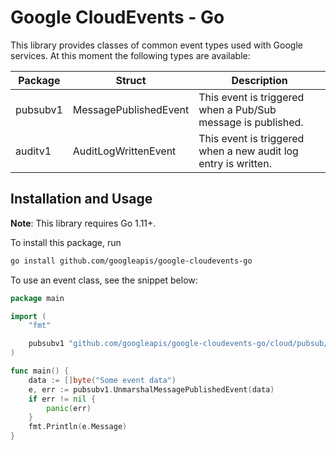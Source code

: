 # Google CloudEvents - Go

This library provides classes of common event types used with Google services.
At this moment the following types are available:

| Package | Struct | Description |
| ------------- | ------------- | ------------- |
| pubsubv1 | MessagePublishedEvent | This event is triggered when a Pub/Sub message is published. |
| auditv1 | AuditLogWrittenEvent | This event is triggered when a new audit log entry is written. |

## Installation and Usage

**Note**: This library requires Go 1.11+.

To install this package, run

``` sh
go install github.com/googleapis/google-cloudevents-go
```

To use an event class, see the snippet below:

``` go
package main

import (
	"fmt"

	pubsubv1 "github.com/googleapis/google-cloudevents-go/cloud/pubsub/v1"
)

func main() {
	data := []byte("Some event data")
	e, err := pubsubv1.UnmarshalMessagePublishedEvent(data)
	if err != nil {
		panic(err)
	}
	fmt.Println(e.Message)
}
```
